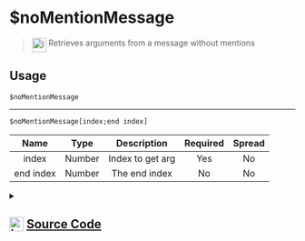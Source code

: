 # $noMentionMessage
> <img align="top" src="https://upload.wikimedia.org/wikipedia/commons/thumb/e/e4/Infobox_info_icon.svg/160px-Infobox_info_icon.svg.png?20150409153300" alt="image" width="25" height="auto"> Retrieves arguments from a message without mentions
## Usage
```
$noMentionMessage
```
---
```
$noMentionMessage[index;end index]
```
| Name | Type | Description | Required | Spread
| :---: | :---: | :---: | :---: | :---: |
index | Number | Index to get arg | Yes | No
end index | Number | The end index | No | No
<details>
<summary>
    
## <img align="top" src="https://cdn4.iconfinder.com/data/icons/iconsimple-logotypes/512/github-512.png" alt="image" width="25" height="auto">  [Source Code](https://github.com/tryforge/ForgeScript-V2/blob/main/src/native/noMentionMessage.ts)
    
</summary>
    
```ts
import { ArgType, NativeFunction } from "../structures"
import { Return } from "../structures/Return"

const NoMentionRegex = /<(@|#)(&|!)?(\d{16,23})>/g

export default new NativeFunction({
    name: "$noMentionMessage",
    version: "1.0.0",
    description: "Retrieves arguments from a message without mentions",
    args: [
        {
            name: "index",
            description: "Index to get arg",
            type: ArgType.Number,
            required: true,
            rest: false,
        },
        {
            name: "end index",
            description: "The end index",
            rest: false,
            type: ArgType.Number
        }
    ],
    brackets: false,
    unwrap: true,
    execute(ctx, [ index, end ]) {
        const msg = ctx.args.join(" ").replace(NoMentionRegex, "").trim().split(/ +/)

        if (this.hasFields) {
            return Return.success(end ? msg.slice(index, end) : msg[index - 1])
        }
        return Return.success(msg.join(" "))
    },
})
```
    
</details>